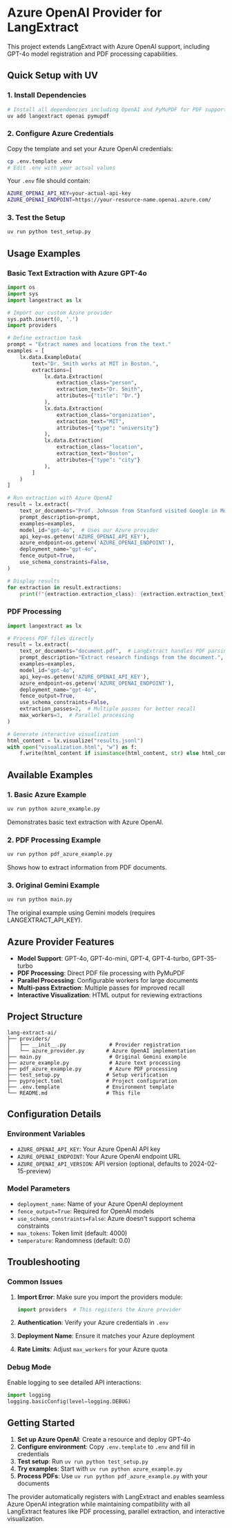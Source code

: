 # Azure OpenAI Provider for LangExtract

This project extends LangExtract with Azure OpenAI support, including GPT-4o model registration and PDF processing capabilities.

## Quick Setup with UV

### 1. Install Dependencies

```bash
# Install all dependencies including OpenAI and PyMuPDF for PDF support
uv add langextract openai pymupdf
```

### 2. Configure Azure Credentials

Copy the template and set your Azure OpenAI credentials:

```bash
cp .env.template .env
# Edit .env with your actual values
```

Your `.env` file should contain:
```bash
AZURE_OPENAI_API_KEY=your-actual-api-key
AZURE_OPENAI_ENDPOINT=https://your-resource-name.openai.azure.com/
```

### 3. Test the Setup

```bash
uv run python test_setup.py
```

## Usage Examples

### Basic Text Extraction with Azure GPT-4o

```python
import os
import sys
import langextract as lx

# Import our custom Azure provider
sys.path.insert(0, '.')
import providers

# Define extraction task
prompt = "Extract names and locations from the text."
examples = [
    lx.data.ExampleData(
        text="Dr. Smith works at MIT in Boston.",
        extractions=[
            lx.data.Extraction(
                extraction_class="person",
                extraction_text="Dr. Smith",
                attributes={"title": "Dr."}
            ),
            lx.data.Extraction(
                extraction_class="organization",
                extraction_text="MIT",
                attributes={"type": "university"}
            ),
            lx.data.Extraction(
                extraction_class="location",
                extraction_text="Boston",
                attributes={"type": "city"}
            ),
        ]
    )
]

# Run extraction with Azure OpenAI
result = lx.extract(
    text_or_documents="Prof. Johnson from Stanford visited Google in Mountain View.",
    prompt_description=prompt,
    examples=examples,
    model_id="gpt-4o",  # Uses our Azure provider
    api_key=os.getenv('AZURE_OPENAI_API_KEY'),
    azure_endpoint=os.getenv('AZURE_OPENAI_ENDPOINT'),
    deployment_name="gpt-4o",
    fence_output=True,
    use_schema_constraints=False,
)

# Display results
for extraction in result.extractions:
    print(f"{extraction.extraction_class}: {extraction.extraction_text}")
```

### PDF Processing

```python
import langextract as lx

# Process PDF files directly
result = lx.extract(
    text_or_documents="document.pdf",  # LangExtract handles PDF parsing
    prompt_description="Extract research findings from the document.",
    examples=examples,
    model_id="gpt-4o",
    api_key=os.getenv('AZURE_OPENAI_API_KEY'),
    azure_endpoint=os.getenv('AZURE_OPENAI_ENDPOINT'),
    deployment_name="gpt-4o",
    fence_output=True,
    use_schema_constraints=False,
    extraction_passes=2,  # Multiple passes for better recall
    max_workers=3,  # Parallel processing
)

# Generate interactive visualization
html_content = lx.visualize("results.jsonl")
with open("visualization.html", "w") as f:
    f.write(html_content if isinstance(html_content, str) else html_content.data)
```

## Available Examples

### 1. Basic Azure Example
```bash
uv run python azure_example.py
```
Demonstrates basic text extraction with Azure OpenAI.

### 2. PDF Processing Example  
```bash
uv run python pdf_azure_example.py
```
Shows how to extract information from PDF documents.

### 3. Original Gemini Example
```bash
uv run python main.py
```
The original example using Gemini models (requires LANGEXTRACT_API_KEY).

## Azure Provider Features

- **Model Support**: GPT-4o, GPT-4o-mini, GPT-4, GPT-4-turbo, GPT-35-turbo
- **PDF Processing**: Direct PDF file processing with PyMuPDF
- **Parallel Processing**: Configurable workers for large documents
- **Multi-pass Extraction**: Multiple passes for improved recall
- **Interactive Visualization**: HTML output for reviewing extractions

## Project Structure

```
lang-extract-ai/
├── providers/
│   ├── __init__.py              # Provider registration
│   └── azure_provider.py       # Azure OpenAI implementation
├── main.py                      # Original Gemini example
├── azure_example.py             # Azure text processing
├── pdf_azure_example.py         # Azure PDF processing
├── test_setup.py               # Setup verification
├── pyproject.toml              # Project configuration
├── .env.template               # Environment template
└── README.md                   # This file
```

## Configuration Details

### Environment Variables
- `AZURE_OPENAI_API_KEY`: Your Azure OpenAI API key
- `AZURE_OPENAI_ENDPOINT`: Your Azure OpenAI endpoint URL
- `AZURE_OPENAI_API_VERSION`: API version (optional, defaults to 2024-02-15-preview)

### Model Parameters
- `deployment_name`: Name of your Azure OpenAI deployment
- `fence_output=True`: Required for OpenAI models
- `use_schema_constraints=False`: Azure doesn't support schema constraints
- `max_tokens`: Token limit (default: 4000)
- `temperature`: Randomness (default: 0.0)

## Troubleshooting

### Common Issues

1. **Import Error**: Make sure you import the providers module:
   ```python
   import providers  # This registers the Azure provider
   ```

2. **Authentication**: Verify your Azure credentials in `.env`

3. **Deployment Name**: Ensure it matches your Azure deployment

4. **Rate Limits**: Adjust `max_workers` for your Azure quota

### Debug Mode
Enable logging to see detailed API interactions:
```python
import logging
logging.basicConfig(level=logging.DEBUG)
```

## Getting Started

1. **Set up Azure OpenAI**: Create a resource and deploy GPT-4o
2. **Configure environment**: Copy `.env.template` to `.env` and fill in credentials  
3. **Test setup**: Run `uv run python test_setup.py`
4. **Try examples**: Start with `uv run python azure_example.py`
5. **Process PDFs**: Use `uv run python pdf_azure_example.py` with your documents

The provider automatically registers with LangExtract and enables seamless Azure OpenAI integration while maintaining compatibility with all LangExtract features like PDF processing, parallel extraction, and interactive visualization.

